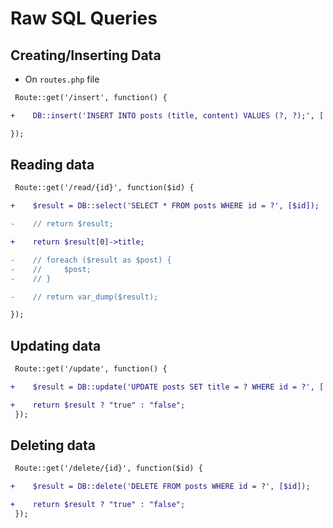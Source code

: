 # Raw SQL Queries

## Creating/Inserting Data
- On `routes.php` file
```diff
 Route::get('/insert', function() {

+    DB::insert('INSERT INTO posts (title, content) VALUES (?, ?);', ['PHP with laravel', 'PHP laravel is the best thing that has happened']);

});
```

## Reading data
```diff
 Route::get('/read/{id}', function($id) {

+    $result = DB::select('SELECT * FROM posts WHERE id = ?', [$id]);

-    // return $result;

+    return $result[0]->title;

-    // foreach ($result as $post) {
-    //     $post;
-    // }

-    // return var_dump($result);

});
```

## Updating data
```diff
 Route::get('/update', function() {

+    $result = DB::update('UPDATE posts SET title = ? WHERE id = ?', ['Updated title', 1]);

+    return $result ? "true" : "false";
 });
```

## Deleting data
```diff
 Route::get('/delete/{id}', function($id) {

+    $result = DB::delete('DELETE FROM posts WHERE id = ?', [$id]);

+    return $result ? "true" : "false";
 });
```

